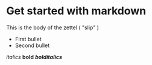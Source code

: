 # Get started with markdown

This is the body of the zettel ( "slip" )

* First bullet
* Second bullet

*italics*
**bold**
***bolditalics***
